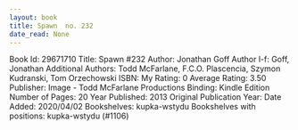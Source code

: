 ```yaml
---
layout: book
title: Spawn  no. 232
date_read: None
---
```


Book Id: 29671710
Title: Spawn #232
Author: Jonathan Goff
Author l-f: Goff, Jonathan
Additional Authors: Todd McFarlane, F.C.O. Plascencia, Szymon Kudranski, Tom Orzechowski
ISBN: 
My Rating: 0
Average Rating: 3.50
Publisher: Image - Todd McFarlane Productions
Binding: Kindle Edition
Number of Pages: 20
Year Published: 2013
Original Publication Year: 
Date Added: 2020/04/02
Bookshelves: kupka-wstydu
Bookshelves with positions: kupka-wstydu (#1106)

